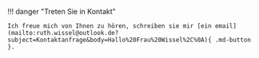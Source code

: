 !!! danger "Treten Sie in Kontakt"

    Ich freue mich von Ihnen zu hören, schreiben sie mir [ein email](mailto:ruth.wissel@outlook.de?subject=Kontaktanfrage&body=Hallo%20Frau%20Wissel%2C%0A){ .md-button }.
